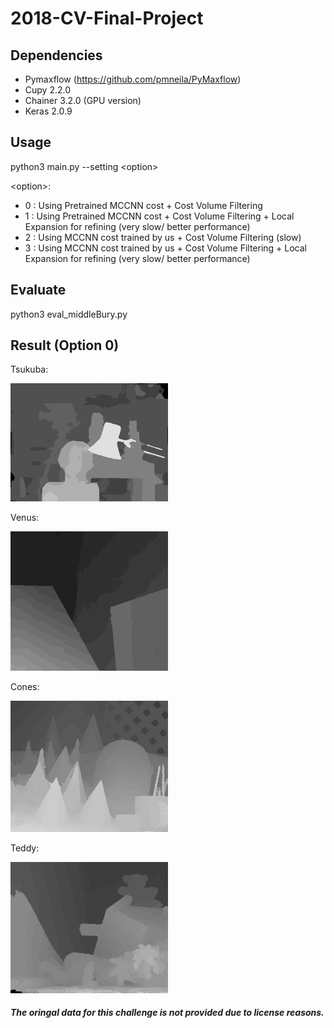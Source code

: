 # 2018-CV-Final-Project

## Dependencies
- Pymaxflow (https://github.com/pmneila/PyMaxflow)
- Cupy 2.2.0
- Chainer 3.2.0 (GPU version)
- Keras 2.0.9

## Usage 
  python3 main.py --setting \<option>
  
 \<option>:
-  0 : Using Pretrained MCCNN cost + Cost Volume Filtering
-  1 : Using Pretrained MCCNN cost + Cost Volume Filtering + Local Expansion for refining (very slow/ better performance)
-  2 : Using MCCNN cost trained by us + Cost Volume Filtering (slow)
-  3 : Using MCCNN cost trained by us + Cost Volume Filtering + Local Expansion for refining (very slow/ better performance)
  
## Evaluate  
  python3 eval_middleBury.py
  
## Result (Option 0)
Tsukuba:
<p align="left"><img width="50%" height="50%" src="https://github.com/b03901165Shih/2018-CV-Final-Project/blob/master/result/tsukuba.png" /></p>

Venus:
<p align="left"><img width="50%" height="50%" src="https://github.com/b03901165Shih/2018-CV-Final-Project/blob/master/result/venus.png" /></p>

Cones:
<p align="left"><img width="50%" height="50%" src="https://github.com/b03901165Shih/2018-CV-Final-Project/blob/master/result/cones.png" /></p>

Teddy:
<p align="left"><img width="50%" height="50%" src="https://github.com/b03901165Shih/2018-CV-Final-Project/blob/master/result/teddy.png" /></p>


##### The oringal data for this challenge is not provided due to license reasons.
